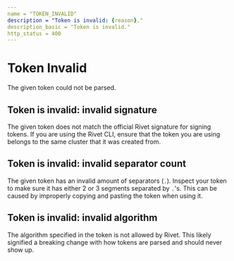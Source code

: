 ```yaml
---
name = "TOKEN_INVALID"
description = "Token is invalid: {reason}."
description_basic = "Token is invalid."
http_status = 400
---
```


# Token Invalid

The given token could not be parsed.

## Token is invalid: invalid signature

The given token does not match the official Rivet signature for signing tokens. If you are using the Rivet
CLI, ensure that the token you are using belongs to the same cluster that it was created from.

## Token is invalid: invalid separator count

The given token has an invalid amount of separators (`.`). Inspect your token to make sure it has either 2 or
3 segments separated by `.`'s. This can be caused by improperly copying and pasting the token when using it.

## Token is invalid: invalid algorithm

The algorithm specified in the token is not allowed by Rivet. This likely signified a breaking change with how
tokens are parsed and should never show up.

